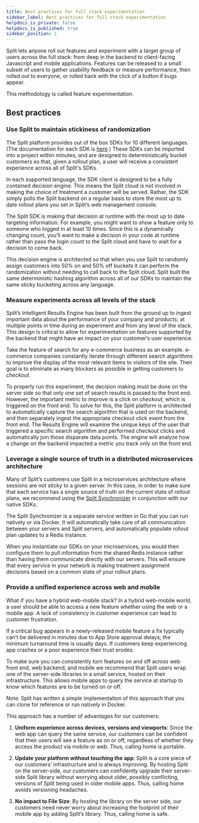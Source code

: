 ```yaml
---
title: Best practices for full stack experimentation
sidebar_label: Best practices for full stack experimentation
helpdocs_is_private: false
helpdocs_is_published: true
sidebar_position: 1
---
```


<p>
  <button hidden style={{borderRadius:'8px', border:'1px', fontFamily:'Courier New', fontWeight:'800', textAlign:'left'}}> help.split.io link: https://help.split.io/hc/en-us/articles/360015192752-Best-practices-for-full-stack-experimentation </button>
</p>

<p>
  Split lets anyone roll out features and experiment with a target group of users
  across the full stack: from deep in the backend to client-facing Javascript and
  mobile applications. Features can be released to a small subset of users to gather
  usability feedback or measure performance, then rolled out to everyone, or rolled
  back with the click of a button if bugs appear.
</p>
<p>This methodology is called feature experimentation.</p>

## Best practices

### Use Split to maintain stickiness of randomization

<p>
  The Split platform provides out of the box SDKs for 10 different languages. (The
  documentation for each SDK is
  <a href="https://help.split.io/hc/en-us/articles/360033557092-SDK-overview" target="_self" rel="undefined">here</a>.)
  These SDKs can be imported into a project within minutes, and are designed to
  deterministically bucket customers so that, given a rollout plan, a user will
  receive a consistent experience across all of Split's SDKs.
</p>
<p>
  In each supported language, the SDK client is designed to be a fully contained
  decision engine. This means the Split cloud is not involved in making the choice
  of treatment a customer will be served. Rather, the SDK simply polls the Split
  backend on a regular basis to store the most up to date rollout plans you set
  in Split’s web management console.
</p>
<p>
  The Split SDK is making that decision at runtime with the most up to date targeting
  information. For example, you might want to show a feature only to someone who
  logged in at least 10 times. Since this is a dynamically changing count, you’ll
  want to make a decision in your code at runtime rather than pass the login count
  to the Split cloud and have to wait for a decision to come back.
</p>
<p>
  This decision engine is architected so that when you use Split to randomly assign
  customers into 50% on and 50% off buckets it can perform the randomization without
  needing to call back to the Split cloud. Split built the same deterministic hashing
  algorithm across all of our SDKs to maintain the same sticky bucketing across
  any language.
</p>

### Measure experiments across all levels of the stack

<p>
  Split’s Intelligent Results Engine has been built from the ground up to ingest
  important data about the performance of your company and products; at multiple
  points in time during an experiment and from any level of the stack. This design
  is critical to allow for experimentation on features supported by the backend
  that might have an impact on your customer’s user experience.
</p>
<p>
  Take the feature of search for any e-commerce business as an example. e-commerce
  companies constantly iterate through different search algorithms to improve the
  display of the most relevant items to visitors of the site. Their goal is to
  eliminate as many blockers as possible in getting customers to
  <em>checkout</em>.
</p>
<p>
  To properly run this experiment, the decision making must be done on the server
  side so that only one set of search results is passed to the front end. However,
  the important metric to improve is a click on <em>checkout</em>, which is triggered
  on the front end. To solve for this, the Split platform is architected to automatically
  capture the search algorithm that is used on the backend, and then separately
  ingest the appropriate checkout click event from the front end. The Results Engine
  will examine the unique keys of the user that triggered a specific search algorithm
  and performed checkout clicks and automatically join those disparate data points.
  The engine will analyze how a change on the backend impacted a metric you track
  only on the front end.
</p>

### Leverage a single source of truth in a distributed microservices architecture

<p>
  Many of Split’s customers use Split in a microservices architecture where sessions
  are not sticky to a given server. In this case, in order to make sure that each
  service has a single source of truth on the current state of rollout plans, we
  recommend using the
  <a href="https://docs.split.io/docs/split-synchronizer#section-install-the-service">Split Synchronizer</a>
  in conjunction with our native SDKs.
</p>
<p>
  The Split Synchronizer is a separate service written in Go that you can run natively
  or via Docker. It will automatically take care of all communication between your
  servers and Split servers, and automatically populate rollout plan updates to
  a Redis instance.
</p>
<p>
  When you instantiate our SDKs on your microservices, you would then configure
  them to pull information from the shared Redis instance rather than having them
  communicate directly with our servers. This will ensure that every service in
  your network is making treatment assignment decisions based on a common state
  of your rollout plans.
</p>

### Provide a unified experience across web and mobile

<p>
  What if you have a hybrid web-mobile stack? In a hybrid web-mobile world, a user
  should be able to access a new feature whether using the web or a mobile app.
  A lack of consistency in customer experience can lead to customer frustration.
</p>
<p>
  If a critical bug appears in a newly-released mobile feature a fix typically
  can’t be delivered in minutes due to App Store approval delays; the minimum turnaround
  time is usually days. If customers keep experiencing app crashes or a poor experience
  their trust erodes.
</p>
<p>
  To make sure you can consistently turn features on and off across web front end,
  web backend, and mobile we recommend that Split users wrap one of the server-side
  libraries in a small service, hosted on their infrastructure. This allows mobile
  apps to query the service at startup to know which features are to be turned
  on or off.
</p>
<p>
  Note: Split has written a simple implementation of this approach that you can
  clone for reference or run natively in Docker.
</p>
<p>This approach has a number of advantages for our customers:</p>
<ol>
  <li>
    <p>
      <strong>Uniform experience across devices, versions and viewports</strong>:
      Since the web app can query the same service, our customers can be confident
      that their users will see a feature as on or off, regardless of whether
      they access the product via mobile or web. Thus, calling home is portable.
    </p>
  </li>
  <li>
    <p>
      <strong>Update your platform without touching the app</strong>: Split
      is a core piece of our customers’ infrastructure and is always improving.
      By hosting Split on the server-side, our customers can confidently upgrade
      their server-side Split library without worrying about older, possibly
      conflicting, versions of Split being used in older mobile apps. Thus,
      calling home avoids versioning headaches.
    </p>
  </li>
  <li>
    <p>
      <strong>No impact to File Size</strong>: By hosting the library on the
      server side, our customers need never worry about increasing the footprint
      of their mobile app by adding Split’s library. Thus, calling home is
      safe.
    </p>
  </li>
</ol>